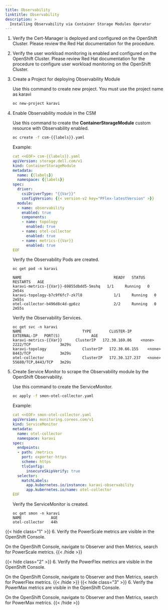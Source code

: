 ```yaml
---
title: Observability
linktitle: Observability
description: >
  Installing Observability via Container Storage Modules Operator
---
```


1. Verify the Cert-Manager is deployed and configured on the OpenShift Cluster. Please review the Red Hat documentation for the procedure.

2. Verify the user workload monitoring is enabled and configured on the OpenShift Cluster. Please review Red Hat documentation for the procedure to configure user workload monitoring on the OpenShift Cluster.

3. Create a Project for deploying Observability Module

   Use this command to create new project. You must use the project name as karavi

   ```bash
   oc new-project karavi 
   ```

4. Enable Observability module in the CSM  

    Use this command to create the **ContainerStorageModule** custom resource with Observability enabled.
  
    ```bash
    oc create -f csm-{{labels}}.yaml
    ```

    Example:

    ```yaml
    cat <<EOF> csm-{{labels}}.yaml
    apiVersion: storage.dell.com/v1
    kind: ContainerStorageModule
    metadata:
      name: {{labels}}
      namespace: {{labels}}
    spec:
      driver:
        csiDriverType: "{{Var}}"
        configVersion: {{< version-v2 key="PFlex-latestVersion" >}}
      module:
      - name: observability
        enabled: true
        components:
        - name: topology
          enabled: true
        - name: otel-collector
          enabled: true
        - name: metrics-{{Var}}
          enabled: true
    EOF
    ```

    Verify the Observability Pods are created.

    ```terminal
    oc get pod -n karavi

    NAME                                         READY   STATUS    RESTARTS   AGE
    karavi-metrics-{{Var}}-69855dbdd5-5mshq   1/1     Running   0          2m54s
    karavi-topology-b7c9f6fc7-zk7l8              1/1     Running   0          2m55s
    otel-collector-b496d8c4d-gp6zz               2/2     Running   0          2m55s 
    ```

    Verify the Observability Services.

    ```terminal
    oc get svc -n karavi
    NAME                           TYPE        CLUSTER-IP       EXTERNAL-IP   PORT(S)              AGE
    karavi-metrics-{{Var}}      ClusterIP   172.30.169.86    <none>        2222/TCP             3m29s
    karavi-topology                ClusterIP   172.30.66.155    <none>        8443/TCP             3m29s
    otel-collector                 ClusterIP   172.30.127.237   <none>        55680/TCP,8443/TCP   3m29s 
    ```

5. Create Service Monitor to scrape the Observability module by the OpenShift Observability.

    Use this command to create the ServiceMonitor.

    ```bash
    oc apply -f smon-otel-collector.yaml
    ```

   Example:

    ```yaml
    cat <<EOF> smon-otel-collector.yaml
    apiVersion: monitoring.coreos.com/v1
    kind: ServiceMonitor
    metadata:
      name: otel-collector
      namespace: karavi
    spec:
      endpoints:
      - path: /metrics
        port: exporter-https
        scheme: https
        tlsConfig:
          insecureSkipVerify: true
      selector:
        matchLabels:
          app.kubernetes.io/instance: karavi-observability
          app.kubernetes.io/name: otel-collector 
    EOF
    ```

    Verify the ServiceMonitor is created.

    ```terminal
    oc get smon -n karavi
    NAME             AGE
    otel-collector   44h 
    ```

{{< hide class="1" >}}
6. Verify the PowerScale metrics are visible in the OpenShift Console.

   On the OpenShift Console, navigate to Observer and then Metrics, search for PowerScale metrics.
{{< /hide >}}

{{< hide class="2" >}}
6. Verify the PowerFlex metrics are visible in the OpenShift Console.

   On the OpenShift Console, navigate to Observer and then Metrics, search for PowerFlex metrics.
{{< /hide >}}
{{< hide class="3" >}}
6. Verify the PowerMax metrics are visible in the OpenShift Console.

   On the OpenShift Console, navigate to Observer and then Metrics, search for PowerMax metrics.
{{< /hide >}}
